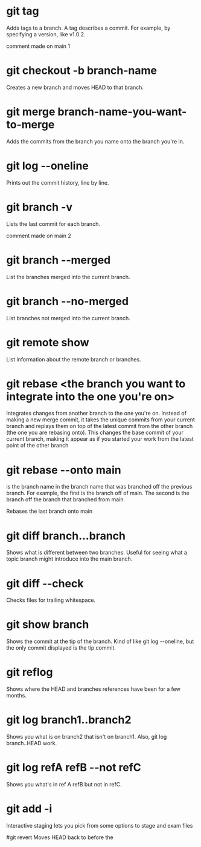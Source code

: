 # git tag
Adds tags to a branch. A tag describes a commit. For example, by specifying a version, like v1.0.2.


comment made on main 1

# git checkout -b branch-name
Creates a new branch and moves HEAD to that branch.

# git merge branch-name-you-want-to-merge
Adds the commits from the branch you name onto the branch you're in.

# git log --oneline
Prints out the commit history, line by line.

# git branch -v
Lists the last commit for each branch.

comment made on main 2
# git branch --merged
List the branches merged into the current branch.

# git branch --no-merged
List branches not merged into the current branch. 

# git remote show <remote>
List information about the remote branch or branches.

# git rebase <the branch you want to integrate into the one you're on>
Integrates changes from another branch to the one you're on. Instead of making a new merge commit, it takes the unique commits from your current branch and replays them on top of the latest commit from the other branch (the one you are rebasing onto). This changes the base commit of your current branch, making it appear as if you started your work from the latest point of the other branch


# git rebase --onto main <branch> <branch>
<branch> is the branch name in the branch name that was branched off the
previous branch. For example, the first <branch> is the branch off of main. The
second <branch> is the branch off the branch that branched from main.

Rebases the last branch onto main

# git diff branch...branch
Shows what is different between two branches. Useful for seeing what a topic
branch might introduce into the main branch.

# git diff --check
Checks files for trailing whitespace.

# git show branch
Shows the commit at the tip of the branch. Kind of like git log --oneline, but
the only commit displayed is the tip commit.

# git reflog
Shows where the HEAD and branches references have been for a few months.

# git log branch1..branch2
Shows you what is on branch2 that isn't on branch1.
Also, git log branch..HEAD work.

# git log refA refB --not refC
Shows you what's in ref A refB but not in refC.

# git add -i
Interactive staging lets you pick from some options to stage and exam files 

#git revert <commit>
Moves HEAD back to before the <commit>

